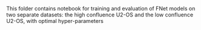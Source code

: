 This folder contains notebook for training and evaluation of FNet models on two separate datasets: the high confluence U2-OS and the low confluence U2-OS, with optimal hyper-parameters